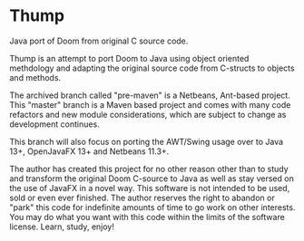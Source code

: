 # Thump
Java port of Doom from original C source code.

Thump is an attempt to port Doom to Java using object oriented methdology and adapting the original source code from C-structs to objects and methods.

The archived branch called "pre-maven" is a Netbeans, Ant-based project.  This "master" branch is a Maven based project and comes with many code refactors and new module considerations, which are subject to change as development continues.

This branch will also focus on porting the AWT/Swing usage over to Java 13+, OpenJavaFX 13+ and Netbeans 11.3+.

The author has created this project for no other reason other than to study and transform the original Doom C-source to Java as well as stay versed on the use of JavaFX in a novel way.  This software is not intended to be used, sold or even ever finished.  The author reserves the right to abandon or "park" this code for indefinite amounts of time to go work on other interests.  You may do what you want with this code within the limits of the software license.  Learn, study, enjoy!

